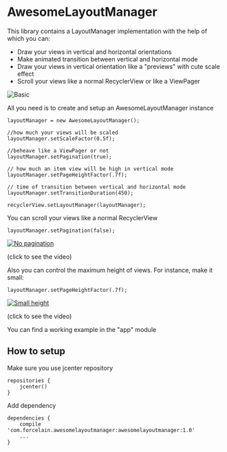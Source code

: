 # AwesomeLayoutManager

This library contains a LayoutManager implementation with the help of which you can:
 - Draw your views in vertical and horizontal orientations
 - Make animated transition between vertical and horizontal mode
 - Draw your views in vertical orientation like a "previews" with cute scale effect
 - Scroll your views like a normal RecyclerView or like a ViewPager
 
![Basic](https://raw.githubusercontent.com/forceLain/AwesomeLayoutManager/master/etc/basic.gif)

All you need is to create and setup an AwesomeLayoutManager instance

```
layoutManager = new AwesomeLayoutManager();

//how much your views will be scaled
layoutManager.setScaleFactor(0.5f);

//beheave like a ViewPager or not
layoutManager.setPagination(true);

// how much an item view will be high in vertical mode
layoutManager.setPageHeightFactor(.7f);

// time of transition between vertical and horizontal mode
layoutManager.setTransitionDuration(450);

recyclerView.setLayoutManager(layoutManager);
```

You can scroll your views like a normal RecyclerView

```
layoutManager.setPagination(false);
```

[![No pagination](https://img.youtube.com/vi/1XiGXLEccas/0.jpg)](https://youtu.be/1XiGXLEccas "No pagination")

(click to see the video)

Also you can control the maximum height of views. 
For instance, make it small:

```
layoutManager.setPageHeightFactor(.7f);
```

[![Small height](https://img.youtube.com/vi/wezqVGMleXk/0.jpg)](https://www.youtube.com/watch?v=wezqVGMleXk "Small height")

(click to see the video)

You can find a working example in the "app" module

## How to setup

Make sure you use jcenter repository

```
repositories {
    jcenter()
}
```

Add dependency

```
dependencies {
    compile 'com.forcelain.awesomelayoutmanager:awesomelayoutmanager:1.0'
    ...
}
```
